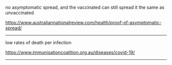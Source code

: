 no asymptomatic spread, and the vaccinated can still spread it the same as unvaccinated

https://www.australiannationalreview.com/health/proof-of-asymptomatic-spread/

---

low rates of death per infection

https://www.immunisationcoalition.org.au/diseases/covid-19/

---

